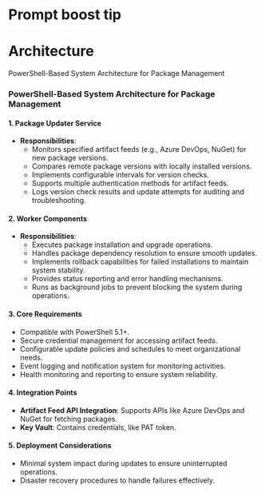 # Prompt boost tip

# Architecture

PowerShell-Based System Architecture for Package Management

### PowerShell-Based System Architecture for Package Management

#### 1. **Package Updater Service**

- **Responsibilities**:
    - Monitors specified artifact feeds (e.g., Azure DevOps, NuGet) for new package versions.
    - Compares remote package versions with locally installed versions.
    - Implements configurable intervals for version checks.
    - Supports multiple authentication methods for artifact feeds.
    - Logs version check results and update attempts for auditing and troubleshooting.

#### 2. **Worker Components**

- **Responsibilities**:
    - Executes package installation and upgrade operations.
    - Handles package dependency resolution to ensure smooth updates.
    - Implements rollback capabilities for failed installations to maintain system stability.
    - Provides status reporting and error handling mechanisms.
    - Runs as background jobs to prevent blocking the system during operations.

#### 3. **Core Requirements**

- Compatible with PowerShell 5.1+.
- Secure credential management for accessing artifact feeds.
- Configurable update policies and schedules to meet organizational needs.
- Event logging and notification system for monitoring activities.
- Health monitoring and reporting to ensure system reliability.

#### 4. **Integration Points**

- **Artifact Feed API Integration**: Supports APIs like Azure DevOps and NuGet for fetching packages.
- **Key Vault**: Contains credentials, like PAT token. 

#### 5. **Deployment Considerations**

- Minimal system impact during updates to ensure uninterrupted operations.
- Disaster recovery procedures to handle failures effectively.